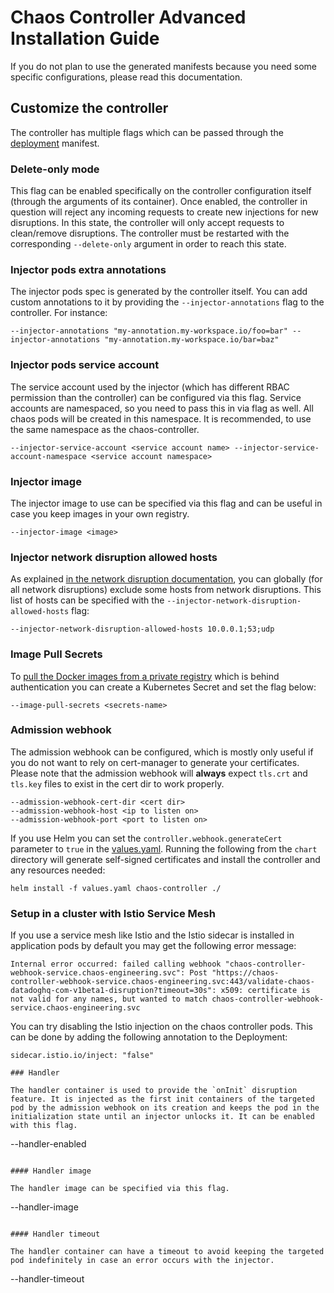 # Chaos Controller Advanced Installation Guide

If you do not plan to use the generated manifests because you need some specific configurations, please read this documentation.

## Customize the controller

The controller has multiple flags which can be passed through the [deployment](../chart/templates/deployment.yaml) manifest.

### Delete-only mode

This flag can be enabled specifically on the controller configuration itself (through the arguments of its container). Once enabled, the controller in question will reject any incoming requests to create new injections for new disruptions. In this state, the controller will only accept requests to clean/remove disruptions. The controller must be restarted with the corresponding `--delete-only` argument in order to reach this state.

### Injector pods extra annotations

The injector pods spec is generated by the controller itself. You can add custom annotations to it by providing the `--injector-annotations` flag to the controller. For instance:

```
--injector-annotations "my-annotation.my-workspace.io/foo=bar" --injector-annotations "my-annotation.my-workspace.io/bar=baz"
```

### Injector pods service account

The service account used by the injector (which has different RBAC permission than the controller) can be configured via this flag.
Service accounts are namespaced, so you need to pass this in via flag as well. All chaos pods will be created in this namespace. It is recommended,
 to use the same namespace as the chaos-controller.

```
--injector-service-account <service account name> --injector-service-account-namespace <service account namespace>
```

### Injector image

The injector image to use can be specified via this flag and can be useful in case you keep images in your own registry.

```
--injector-image <image>
```

### Injector network disruption allowed hosts

As explained [in the network disruption documentation](../docs/network_disruption_hosts.md), you can globally (for all network disruptions) exclude some hosts from network disruptions. This list of hosts can be specified with the `--injector-network-disruption-allowed-hosts` flag:

```
--injector-network-disruption-allowed-hosts 10.0.0.1;53;udp
```

### Image Pull Secrets

To [pull the Docker images from a private registry](https://kubernetes.io/docs/tasks/configure-pod-container/pull-image-private-registry) which is behind authentication you can create a Kubernetes Secret and set the flag below:
```
--image-pull-secrets <secrets-name>
```

### Admission webhook

The admission webhook can be configured, which is mostly only useful if you do not want to rely on cert-manager to generate your certificates. Please note that the admission webhook will **always** expect `tls.crt` and `tls.key` files to exist in the cert dir to work properly.

```
--admission-webhook-cert-dir <cert dir>
--admission-webhook-host <ip to listen on>
--admission-webhook-port <port to listen on>
```

If you use Helm you can set the `controller.webhook.generateCert` parameter to `true` in the [values.yaml](../chart/values.yaml). Running the following from the `chart` directory will generate self-signed certificates and install the controller and any resources needed:

```
helm install -f values.yaml chaos-controller ./
```

### Setup in a cluster with Istio Service Mesh

If you use a service mesh like Istio and the Istio sidecar is installed in application pods by default you may get the following error message:
```
Internal error occurred: failed calling webhook "chaos-controller-webhook-service.chaos-engineering.svc": Post "https://chaos-controller-webhook-service.chaos-engineering.svc:443/validate-chaos-datadoghq-com-v1beta1-disruption?timeout=30s": x509: certificate is not valid for any names, but wanted to match chaos-controller-webhook-service.chaos-engineering.svc
```

You can try disabling the Istio injection on the chaos controller pods. This can be done by adding the following annotation to the Deployment:
```
sidecar.istio.io/inject: "false"

### Handler

The handler container is used to provide the `onInit` disruption feature. It is injected as the first init containers of the targeted pod by the admission webhook on its creation and keeps the pod in the initialization state until an injector unlocks it. It can be enabled with this flag.

```
--handler-enabled
```

#### Handler image

The handler image can be specified via this flag.

```
--handler-image <image>
```

#### Handler timeout

The handler container can have a timeout to avoid keeping the targeted pod indefinitely in case an error occurs with the injector.

```
--handler-timeout <duration>
```
